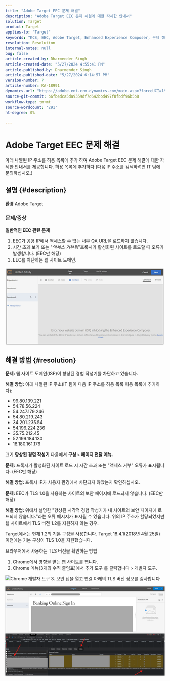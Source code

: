 ```yaml
---
title: "Adobe Target EEC 문제 해결"
description: "Adobe Target EEC 문제 해결에 대한 자세한 안내서"
solution: Target
product: Target
applies-to: "Target"
keywords: "KCS, EEC, Adobe Target, Enhanced Experience Composer, 문제 해결"
resolution: Resolution
internal-notes: null
bug: false
article-created-by: Dharmender Singh
article-created-date: "5/27/2024 4:55:41 PM"
article-published-by: Dharmender Singh
article-published-date: "5/27/2024 6:14:57 PM"
version-number: 7
article-number: KA-18991
dynamics-url: "https://adobe-ent.crm.dynamics.com/main.aspx?forceUCI=1&pagetype=entityrecord&etn=knowledgearticle&id=00f6b9ef-491c-ef11-840b-6045bd034c54"
source-git-commit: b6fb4dca5da9359df7d642bbd497f8fbdf96b5b8
workflow-type: tm+mt
source-wordcount: '291'
ht-degree: 0%

---
```


# Adobe Target EEC 문제 해결


아래 나열된 IP 주소를 허용 목록에 추가 하여 Adobe Target EEC 문제 해결에 대한 자세한 안내서를 제공합니다. 허용 목록에 추가하다 (다음 IP 주소를 검색하려면 IT 팀에 문의하십시오.)

## 설명 {#description}


<b>환경</b>
Adobe Target

### 문제/증상

<b>일반적인 EEC 관련 문제</b>
1. EEC가 공용 IP에서 액세스할 수 없는 내부 QA URL을 로드하지 않습니다.
2. 시간 초과 보기 또는 &quot;*액세스 거부됨*&quot;프록시가 활성화된 사이트를 로드할 때 오류가 발생합니다. (EEC만 해당)
3. EEC를 차단하는 웹 사이트 도메인.

![](assets/___02f6b9ef-491c-ef11-840b-6045bd034c54___.png)


## 해결 방법 {#resolution}


<b>문제: </b>웹 사이트 도메인(ISP)이 향상된 경험 작성기를 차단하고 있습니다.

<b>해결 방법:</b> 아래 나열된 IP 주소(IT 팀이 다음 IP 주소를 허용 목록 허용 목록에 추가하다):

- 99.80.139.221
- 54.78.56.224
- 54.247.179.246
- 54.80.219.243
- 34.201.235.54
- 54.196.224.236
- 35.75.212.45
- 52.199.184.130
- 18.180.161.176


끄기 <b>향상된 경험 작성기</b> 다음에서 <b>구성</b> `>` <b> 페이지 전달 메뉴.</b>





<b>문제:</b> 프록시가 활성화된 사이트 로드 시 시간 초과 또는 &quot;액세스 거부&quot; 오류가 표시됩니다. (EEC만 해당)

<b>해결 방법: </b>프록시 IP가 사용자 환경에서 차단되지 않았는지 확인하십시오.



<b>문제: </b>EEC가 TLS 1.0을 사용하는 사이트의 보안 페이지에 로드되지 않습니다. (EEC만 해당)

<b>해결 방법: </b>위에서 설명한 &quot;향상된 시각적 경험 작성기가 내 사이트의 보안 페이지에 로드되지 않습니다.&quot;라는 오류 메시지가 표시될 수 있습니다. 위의 IP 주소가 할당되었지만 웹 사이트에서 TLS 버전 1.2를 지원하지 않는 경우.

Target에서는 현재 1.2의 기본 구성을 사용합니다. Target 18.4.1(2018년 4월 25일) 이전에는 기본 구성이 TLS 1.0을 지원했습니다.

브라우저에서 사용하는 TLS 버전을 확인하는 방법
1. Chrome에서 영향을 받는 웹 사이트를 엽니다.
2. Chrome 메뉴(3개의 수직 줄임표)에서 추가 도구 를 클릭합니다 `>`  개발자 도구.

![Chrome 개발자 도구](https://experienceleague.adobe.com/docs/target/assets/chrome-developer-tools.png?lang=en)
3. 보안 탭을 열고 연결 아래의 TLS 버전 정보를 검사합니다

![](assets/86ad6c3a-541c-ef11-840b-6045bd034c54.png)
